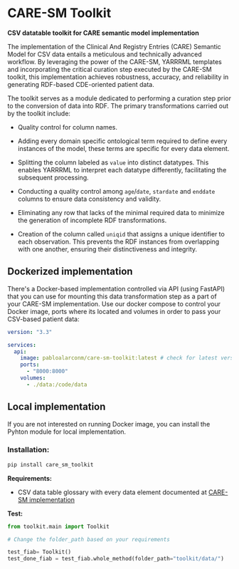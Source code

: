 # CARE-SM Toolkit

**CSV datatable toolkit for CARE semantic model implementation**

The implementation of the Clinical And Registry Entries (CARE) Semantic Model for CSV data entails a meticulous and technically advanced workflow. By leveraging the power of the CARE-SM, YARRRML templates and incorporating the critical curation step executed by the CARE-SM toolkit, this implementation achieves robustness, accuracy, and reliability in generating RDF-based CDE-oriented patient data.

The toolkit serves as a module dedicated to performing a curation step prior to the conversion of data into RDF. The primary transformations carried out by the toolkit include:

* Quality control for column names.

* Adding every domain specific ontological term required to define every instances of the model, these terms are specific for every data element.

* Splitting the column labeled as `value` into distinct datatypes. This enables YARRRML to interpret each datatype differently, facilitating the subsequent processing.

* Conducting a quality control among `age`/`date`, `stardate` and `enddate` columns to ensure data consistency and validity.

* Eliminating any row that lacks of the minimal required data to minimize the generation of incomplete RDF transformations.

* Creation of the column called `uniqid` that assigns a unique identifier to each observation. This prevents the RDF instances from overlapping with one another, ensuring their distinctiveness and integrity.

## Dockerized implementation

There's a Docker-based implementation controlled via API (using FastAPI) that you can use for mounting this data transformation step as a part of your CARE-SM implementation. Use our docker compose to control your Docker image, ports where its located and volumes in order to pass your CSV-based patient data:

```yaml
version: "3.3"

services:
  api:
    image: pabloalarconm/care-sm-toolkit:latest # check for latest version
    ports:
      - "8000:8000"
    volumes:
      - ./data:/code/data
```

## Local implementation

If you are not interested on running Docker image, you can install the Pyhton module for local implementation.

###  Installation:

```bash
pip install care_sm_toolkit
```
**Requirements:**

- CSV data table glossary with every data element documented at [CARE-SM implementation](https://github.com/CARE-SM/CARE-SM-Implementation/blob/main/CSV/README.md)

**Test:**

```py
from toolkit.main import Toolkit

# Change the folder_path based on your requirements

test_fiab= Toolkit()
test_done_fiab = test_fiab.whole_method(folder_path="toolkit/data/")
```